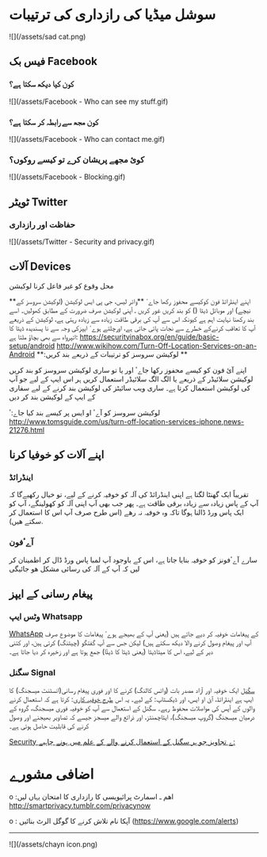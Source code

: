 # سوشل میڈیا کی رازداری کی ترتیبات

![](/assets/sad cat.png)

## فیس بک Facebook


### کون کیا دیکھ سکتا ہے؟

![](/assets/Facebook - Who can see my stuff.gif)




### کون مجھ سے رابطہ کر سکتا ہے؟
![](/assets/Facebook - Who can contact me.gif)




### کوئ مجھے پریشان کرے تو کیسے روکوں؟

![](/assets/Facebook - Blocking.gif)





## ٹویٹر Twitter

### حفاظت اور رازداری

![](/assets/Twitter - Security  and privacy.gif)




## آلات Devices
محل وقوع کو غیر فاعل کرنا لوکیشن 


**اپنے اینڈرائڈ فون کوکیسے محفوز رکھا جاےٴ
**وائر لیس، جی پی ایس لوکیشن (لوکیشن سروسز کے نیچے) اور موبائل ڈیٹا () کو بند کریں 
غور کریں ـ آپنی لوکیشن صرف ضرورت کے مطابق کھولیں۔ اسے بند رکھنا نہایت اہم ہے کیونکہ اس سے آپ کی برقی طاقت زیادہ سے زیادہ رہتی ہے، لوکیشن کے ذریعے آپ کا تعاقب کرنےکے خطرے سے نجات پائی جاتی ہے، اورچلتے ہوےٴ ایپزکی وجہ سے نا پسندیدہ ڈیٹا کا اتپرواہ سے  بھی بچاؤ ملتا ہے: https://securityinabox.org/en/guide/basic-setup/android
http://www.wikihow.com/Turn-Off-Location-Services-on-an-Android
**:لوکیشن سروسز کو ترتیبات کے ذریعے بند کریں
**

اپنے آئ فون کو کیسے محفوز رکھا جاےٴ
اور یا تو ساری لوکیشن سروسز کو بند کریں لوکیشن سلائیڈر کے ذریعے یا الگ الگ سلائیڈر استعمال کریں ہر اس ایپ کے لیے جو آپ کی لوکیشن استعمال کرتا ہے۔ ساری ویب سائیٹز کی لوکیشن بند کرنے کے لیے سفاری کے ایپ کے لوکیشن بند کر دیں

لوکیشن سروسز کو آےٴ او ایس پر کیسے بند کیا جاے:ٴ http://www.tomsguide.com/us/turn-off-location-services-iphone,news-21276.html


## اپنے آلات کو خوفیا کرنا
### اینڈرائڈ
تقریباً ایک گھنٹا لگتا ہے اپنی اینڈرائڈ کی آلہ کو خوفیہ کرنے کے لیے، تو خیال رکھیےگا کہ آپ کے پاس زیادہ سے زیادہ برقی طاقت ہے۔ پھر جب بھی آپ اپنی آلہ کو کھولینگے، آپ کو ایک پاس ورڈ ڈالنا ہوگا تاکہ وہ خوفیہ نہ رھے (اس طرح صرف آپ اس کا استعمال کر سکتے ھیں).


### آےٴفون
سارے آےٴفونز کو خوفیہ بنایا جاتا ہے، اس کے باوجود آپ لمبا پاس ورڈ ڈال کر اطمینان کر لیں کہ آپ کے آلہ کی رسائی مشکل ھو جائیگی



## پیغام رسانی کے ایپز
### وٹس ایپ  Whatsapp

[WhatsApp](https://www.google.com/url?q=https://www.whatsapp.com/&sa=D&ust=1478912695335000&usg=AFQjCNELf_NF1iUfscK9LNYX-2EqNpGOow)   کے پیغامات خوفیہ کر دیے جاتے ہیں (یعنی آپ کے بھیجے ہوےٴ پیغامات کا موضوع صرف آپ اور پیغام وصول کرنے والا دیکھ سکتے ہیں) لیکن جس سے آپ گفتگو (چیٹنگ) کرتی ہین، اور کتنی دیر کے لیے، اس کا میٹاڈیٹا (یعنی ڈیٹا کا ڈیٹٓا) جمع ہوتا ہے اور زخیرہ کر دیا جاتا ہے۔


### سگنل Signal

[سگنل](https://whispersystems.org) ایک خوفیہ اور آزاد مصدر بات (وائس کالنگ) کرنے کا اور فوری پیغام رسانی(انسٹنٹ میسجنگ) کا ایپ ہے اینڈرائڈ، آئ او ایس، اور ڈیکسٹاپ: کے لیے۔ یہ اس [طرح خوفیہ کاری](https://en.wikipedia.org/wiki/End-to-end_encryption): کرتا ہے کہ استعمال کرنے والوں کے آپس کی مواصلات محفوظ رہے۔ سگنل کے استعمال سے آپ کو خوفیہ فوری میسجنگ، گروہ کے درمیان میسجنگ (گروپ میسجنگ)، ایٹاچمنٹز، اور ذرائع والے میسجز جیسے کہ تصاویر بھیجنے اور وصول کرنے کی قابلیت حاصل ہوتی ہے۔


[Security ے تجاویز جو ہر سگنل کے استعمال کرنے والے کے علم میں ہونے چاہیے:
](https://theintercept.com/2016/07/02/security-tips-every-signal-user-should-know/&sa=D&ust=1478912695344000&usg=AFQjCNEg5QaQwxEpg5CJqH049_FqKIAnYA)

# اضافی مشورے

o :اھم ـ اسمارٹ پرائیویسی کا رازداری کا امتحان یہاں لیں
http://smartprivacy.tumblr.com/privacynow

o : آپکا نام تلاش کرنے کا گوگل الرٹ بنائیں (https://www.google.com/alerts)

---
![](/assets/chayn icon.png)


